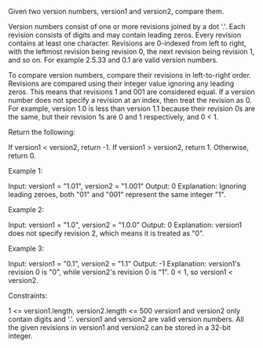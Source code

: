 Given two version numbers, version1 and version2, compare them.




Version numbers consist of one or more revisions joined by a dot '.'. Each
revision consists of digits and may contain leading zeros. Every revision
contains at least one character. Revisions are 0-indexed from left to right,
with the leftmost revision being revision 0, the next revision being revision
1, and so on. For example 2.5.33 and 0.1 are valid version numbers.

To compare version numbers, compare their revisions in left-to-right order.
Revisions are compared using their integer value ignoring any leading zeros.
This means that revisions 1 and 001 are considered equal. If a version number
does not specify a revision at an index, then treat the revision as 0. For
example, version 1.0 is less than version 1.1 because their revision 0s are
the same, but their revision 1s are 0 and 1 respectively, and 0 < 1.

Return the following:


If version1 < version2, return -1.
If version1 > version2, return 1.
Otherwise, return 0.



Example 1:


Input: version1 = "1.01", version2 = "1.001"
Output: 0
Explanation: Ignoring leading zeroes, both "01" and "001" represent the same
integer "1".


Example 2:


Input: version1 = "1.0", version2 = "1.0.0"
Output: 0
Explanation: version1 does not specify revision 2, which means it is treated
as "0".


Example 3:


Input: version1 = "0.1", version2 = "1.1"
Output: -1
Explanation: version1's revision 0 is "0", while version2's revision 0 is
"1". 0 < 1, so version1 < version2.



Constraints:


1 <= version1.length, version2.length <= 500
version1 and version2 only contain digits and '.'.
version1 and version2 are valid version numbers.
All the given revisions in version1 and version2 can be stored in a 32-bit
integer.




